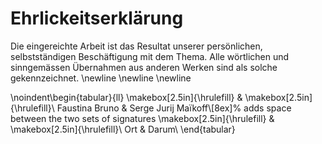 # Ehrlickeitserklärung

Die eingereichte Arbeit ist das Resultat unserer persönlichen, selbstständigen Beschäftigung mit dem Thema. Alle wörtlichen und sinngemässen Übernahmen aus anderen Werken sind als solche gekennzeichnet.
\newline
\newline
\newline

\noindent\begin{tabular}{ll}
\makebox[2.5in]{\hrulefill} & \makebox[2.5in]{\hrulefill}\\
Faustina Bruno & Serge Jurij Maïkoff\\[8ex]% adds space between the two sets of signatures
\makebox[2.5in]{\hrulefill} & \makebox[2.5in]{\hrulefill}\\
Ort & Darum\\
\end{tabular}
